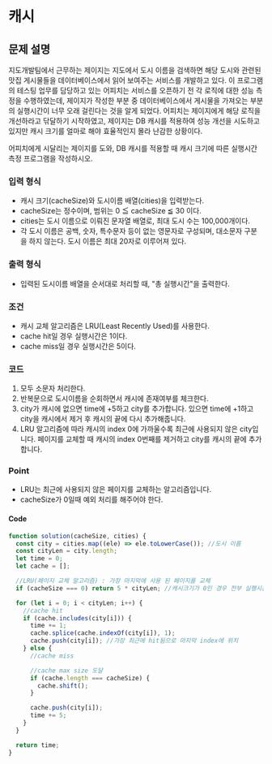# 캐시

## 문제 설명

지도개발팀에서 근무하는 제이지는 지도에서 도시 이름을 검색하면 해당 도시와 관련된 맛집 게시물들을 데이터베이스에서 읽어 보여주는 서비스를 개발하고 있다.
이 프로그램의 테스팅 업무를 담당하고 있는 어피치는 서비스를 오픈하기 전 각 로직에 대한 성능 측정을 수행하였는데, 제이지가 작성한 부분 중 데이터베이스에서 게시물을 가져오는 부분의 실행시간이 너무 오래 걸린다는 것을 알게 되었다.
어피치는 제이지에게 해당 로직을 개선하라고 닦달하기 시작하였고, 제이지는 DB 캐시를 적용하여 성능 개선을 시도하고 있지만 캐시 크기를 얼마로 해야 효율적인지 몰라 난감한 상황이다.

어피치에게 시달리는 제이지를 도와, DB 캐시를 적용할 때 캐시 크기에 따른 실행시간 측정 프로그램을 작성하시오.

### 입력 형식

- 캐시 크기(cacheSize)와 도시이름 배열(cities)을 입력받는다.
- cacheSize는 정수이며, 범위는 0 ≦ cacheSize ≦ 30 이다.
- cities는 도시 이름으로 이뤄진 문자열 배열로, 최대 도시 수는 100,000개이다.
- 각 도시 이름은 공백, 숫자, 특수문자 등이 없는 영문자로 구성되며, 대소문자 구분을 하지 않는다. 도시 이름은 최대 20자로 이루어져 있다.

### 출력 형식

- 입력된 도시이름 배열을 순서대로 처리할 때, "총 실행시간"을 출력한다.

### 조건

- 캐시 교체 알고리즘은 LRU(Least Recently Used)를 사용한다.
- cache hit일 경우 실행시간은 1이다.
- cache miss일 경우 실행시간은 5이다.

### 코드

1. 모두 소문자 처리한다.
2. 반복문으로 도시이름을 순회하면서 캐시에 존재여부를 체크한다.
3. city가 캐시에 없으면 time에 +5하고 city를 추가합니다. 있으면 time에 +1하고 city을 캐시에서 제거 후 캐시의 끝에 다시 추가해줍니다.
4. LRU 알고리즘에 따라 캐시의 index 0에 가까울수록 최근에 사용되지 않은 city입니다. 페이지를 교체할 때 캐시의 index 0번째를 제거하고 city를 캐시의 끝에 추가합니다.

### Point

- LRU는 최근에 사용되지 않은 페이지를 교체하는 알고리즘입니다.
- cacheSize가 0일때 예외 처리를 해주어야 한다.

#### Code

```js
function solution(cacheSize, cities) {
  const city = cities.map((ele) => ele.toLowerCase()); //도시 이름
  const cityLen = city.length;
  let time = 0;
  let cache = [];

  //LRU(페이지 교체 알고리즘) : 가장 마지막에 사용 된 페이지를 교체
  if (cacheSize === 0) return 5 * cityLen; //캐시크기가 0인 경우 전부 실행시간이 5이기 때문에 반환

  for (let i = 0; i < cityLen; i++) {
    //cache hit
    if (cache.includes(city[i])) {
      time += 1;
      cache.splice(cache.indexOf(city[i]), 1);
      cache.push(city[i]); //가장 최근에 hit됨으로 마지막 index에 위치
    } else {
      //cache miss

      //cache max size 도달
      if (cache.length === cacheSize) {
        cache.shift();
      }

      cache.push(city[i]);
      time += 5;
    }
  }

  return time;
}
```

